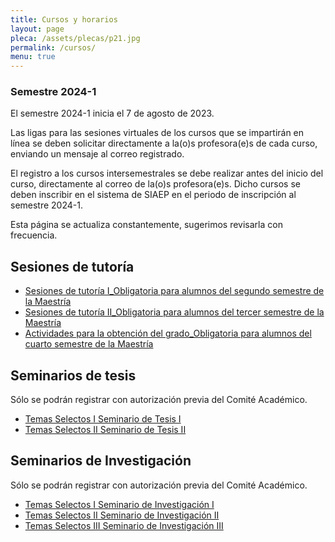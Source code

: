 ```yaml
---
title: Cursos y horarios
layout: page
pleca: /assets/plecas/p21.jpg
permalink: /cursos/
menu: true
---
```



### Semestre 2024-1

El semestre 2024-1 inicia el 7 de agosto de 2023.

Las ligas para las sesiones virtuales de los cursos que se impartirán en línea se deben solicitar directamente a la(o)s profesora(e)s de cada curso, enviando un mensaje al correo registrado. 

El registro a los cursos intersemestrales se debe realizar antes del inicio del curso, directamente al correo de la(o)s profesora(e)s. Dicho cursos se deben inscribir en el sistema de SIAEP en el periodo de inscripción al semestre 2024-1.

Esta página se actualiza constantemente, sugerimos revisarla con frecuencia.



<!-- cursos-siges -->


## Sesiones de tutoría


 - [Sesiones de tutoría I_Obligatoria para alumnos del segundo semestre de la Maestría](/cursos/sesiones_de_tutoria_i/)
 - [Sesiones de tutoría II_Obligatoria para alumnos del tercer semestre de la Maestría](/cursos/sesiones_de_tutoria_ii/)
 - [Actividades para la obtención del grado_Obligatoria para alumnos del cuarto semestre de la Maestría](/cursos/actividades_para_la_obtencion_del_grado/)


## Seminarios de tesis

Sólo se podrán registrar con autorización previa del Comité Académico.

 - [Temas Selectos I Seminario de Tesis I](/cursos/temas_selectos_i_seminario_de_tesis_i/)
 - [Temas Selectos II Seminario de Tesis II](/cursos/temas_selectos_ii_seminario_de_tesis_ii/)

## Seminarios de Investigación

Sólo se podrán registrar con autorización previa del Comité Académico.

 - [Temas Selectos I Seminario de Investigación I](/cursos/temas_selectos_i_seminario_de_investigacion_i/)
 - [Temas Selectos II Seminario de Investigación II](/cursos/temas_selectos_ii_seminario_de_investigacion_ii/)
 - [Temas Selectos III Seminario de Investigación III](/cursos/temas_selectos_iii_seminario_de_investigacion_iii/)
